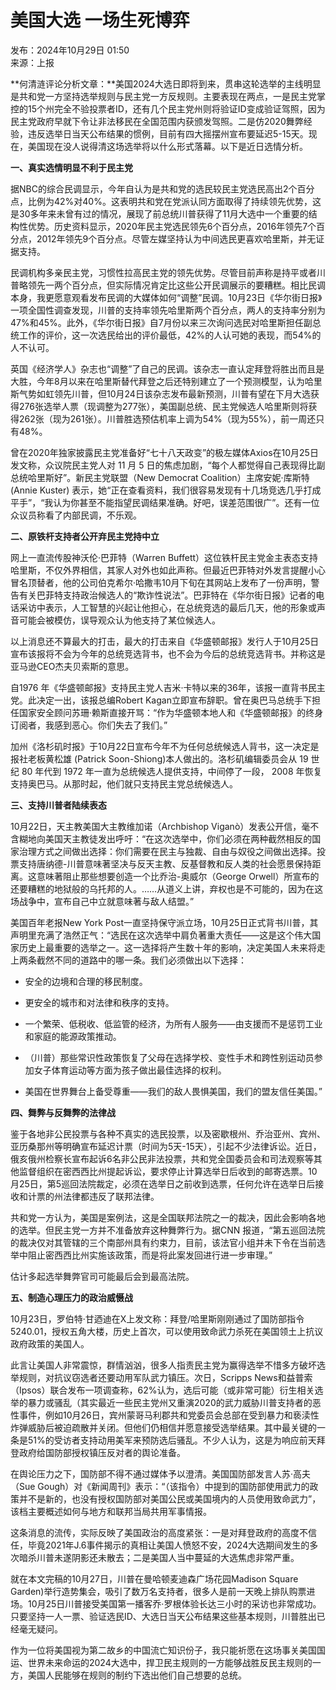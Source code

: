 # 美国大选 一场生死博弈

发布：2024年10月29日 01:50  
来源：上报

**何清涟评论分析文章：**美国2024大选日即将到来，贯串这轮选举的主线明显是共和党一方坚持选举规则与民主党一方反规则。主要表现在两点，一是民主党掌控的15个州完全不验投票者ID，还有几个民主党州则将验证ID变成验证驾照，因为民主党政府早就下令让非法移民在全国范围内获颁发驾照。二是仿2020舞弊经验，违反选举日当天公布结果的惯例，目前有四大摇摆州宣布要延迟5-15天。现在，美国现在没人说得清这场选举将以什么形式落幕。以下是近日选情分析。

**一、真实选情明显不利于民主党**

据NBC的综合民调显示，今年自认为是共和党的选民较民主党选民高出2个百分点，比例为42%对40%。这表明共和党在党派认同方面取得了持续领先优势，这是30多年来未曾有过的情况，展现了前总统川普获得了11月大选中一个重要的结构性优势。历史资料显示，2020年民主党选民领先6个百分点，2016年领先7个百分点，2012年领先9个百分点。尽管左媒坚持认为中间选民更喜欢哈里斯，并无证据支持。

民调机构多亲民主党，习惯性拉高民主党的领先优势。尽管目前声称是持平或者川普略领先一两个百分点，但实际情况肯定比这些公开民调展示的要糟糕。相比民调本身，我更愿意观看发布民调的大媒体如何“调整”民调。10月23日《华尔街日报》一项全国性调查发现，川普的支持率领先哈里斯两个百分点，两人的支持率分别为47%和45%。此外，《华尔街日报》自7月份以来三次询问选民对哈里斯担任副总统工作的评价，这一次选民给出的评价最低，42%的人认可她的表现，而54%的人不认可。

英国《经济学人》杂志也“调整”了自己的民调。该杂志一直认定拜登将胜出而且是大胜，今年8月以来在哈里斯替代拜登之后还特别建立了一个预测模型，认为哈里斯气势如虹领先川普，但10月24日该杂志发布最新预测，川普有望在下月大选获得276张选举人票（现调整为277张），美国副总统、民主党候选人哈里斯则将获得262张（现为261张）。川普胜选预估机率上调为54%（现为55%），前一周还只有48%。

曾在2020年独家披露民主党准备好“七十八天政变”的极左媒体Axios在10月25日发文称，众议院民主党人对 11 月 5 日的焦虑加剧，“每个人都觉得自己表现得比副总统哈里斯好”。新民主党联盟（New Democrat Coalition）主席安妮·库斯特 (Annie Kuster) 表示，她“正在查看资料，我们很容易发现有十几场竞选几乎打成平手”，“我认为你甚至不能指望民调结果准确。好吧，误差范围很广”。还有一位众议员称看了内部民调，不乐观。

**二、原铁杆支持者公开弃民主党持中立**

网上一直流传股神沃伦·巴菲特（Warren Buffett）这位铁杆民主党金主表态支持哈里斯，不仅外界相信，其家人对外也如此声称。但最近巴菲特对外发言提醒小心冒名顶替者，他的公司伯克希尔·哈撒韦10月下旬在其网站上发布了一份声明，警告有关巴菲特支持政治候选人的“欺诈性说法”。巴菲特在《华尔街日报》记者的电话采访中表示，人工智慧的兴起让他担心，在总统竞选的最后几天，他的形象或声音可能会被模仿，误导观众认为他支持了某位候选人。

以上消息还不算最大的打击，最大的打击来自《华盛顿邮报》发行人于10月25日宣布该报将不会为今年的总统竞选背书，也不会为今后的总统竞选背书。并称这是亚马逊CEO杰夫贝索斯的意思。

自1976 年《华盛顿邮报》支持民主党人吉米·卡特以来的36年，该报一直背书民主党。此决定一出，该报总编Robert Kagan立即宣布辞职。曾在奥巴马总统手下担任国家安全顾问苏珊·赖斯直接开骂：“作为华盛顿本地人和《华盛顿邮报》的终身订阅者，我感到恶心。你们失去了我们。”

加州《洛杉矶时报》于10月22日宣布今年不为任何总统候选人背书，这一决定是报社老板黄松雄 (Patrick Soon-Shiong)本人做出的。洛杉矶编辑委员会从 19 世纪 80 年代到 1972 年一直为总统候选人提供支持，中间停了一段， 2008 年恢复支持奥巴马。从那时起，他们就只支持民主党总统候选人。

**三、支持川普者陆续表态**

10月22日，天主教美国大主教维加诺（Archbishop Viganò）发表公开信，毫不含糊地向美国天主教徒发出呼吁：“在这次选举中，你们必须在两种截然相反的国家治理方式之间做出选择：你们需要在民主与独裁、自由与奴役之间做出选择。投票支持唐纳德-川普意味著坚决与反天主教、反基督教和反人类的社会愿景保持距离。这意味著阻止那些想要创造一个比乔治-奥威尔（George Orwell）所宣布的还要糟糕的地狱般的乌托邦的人。……从道义上讲，弃权也是不可能的，因为在这场战争中，宣布自己中立就意味著与敌人结盟。”

美国百年老报New York Post一直坚持保守派立场，10月25日正式背书川普，其声明里充满了浩然正气：“选民在这次选举中肩负著重大责任——这是这个伟大国家历史上最重要的选举之一。这一选择将产生数十年的影响，决定美国人未来将走上两条截然不同的道路中的哪一条。我们必须做出以下选择：

* 安全的边境和合理的移民制度。

* 更安全的城市和对法律和秩序的支持。

* 一个繁荣、低税收、低监管的经济，为所有人服务——由支援而不是惩罚工业和家庭的能源政策推动。

* （川普）那些常识性政策恢复了父母在选择学校、变性手术和跨性别运动员参加女子体育运动等方面为孩子做出最佳选择的权利。

* 美国在世界舞台上备受尊重——我们的敌人畏惧美国，我们的盟友信任美国。”

**四、舞弊与反舞弊的法律战**

鉴于各地非公民投票与各种不真实的选民投票，以及密歇根州、乔治亚州、宾州、亚历桑那州等明确宣布延迟计票（时间为5天-15天），引起不少法律诉讼。近日，俄亥俄州检察长宣布起诉6名非公民非法投票，共和党全国委员会和司法观察等其他监督组织在密西西比州提起诉讼，要求停止计算选举日后收到的邮寄选票。10月25日，第5巡回法院裁定，必须在选举日之前收到选票，任何允许在选举日后接收和计票的州法律都违反了联邦法律。

共和党一方认为，美国是案例法，这是全国联邦法院之一的裁决，因此会影响各地的选举。但民主党一方并不准备放弃这种舞弊行为。据CNN 报道，“第五巡回法院的裁决仅对其管辖的三个南部州具有约束力，目前，该法官小组并未下令在当前选举中阻止密西西比州实施该政策，而是将此案发回进行进一步审理。”

估计多起选举舞弊官司可能最后会到最高法院。

**五、制造心理压力的政治威慑战**

10月23日，罗伯特·甘迺迪在X上发文称：拜登/哈里斯刚刚通过了国防部指令5240.01，授权五角大楼，历史上首次，可以使用致命武力杀死在美国领土上抗议政府政策的美国人。

此言让美国人非常震惊，群情汹汹，很多人指责民主党为赢得选举不惜多方破坏选举规则，对抗议窃选者还要动用军队武力镇压。次日，Scripps News和益普索（Ipsos）联合发布一项调查称，62%认为，选后可能（或非常可能）衍生相关选举的暴力或骚乱（其实最近一些民主党州又重演2020的武力威胁川普支持者的恶性事件，例如10月26日，宾州蒙哥马利郡共和党委员会总部在受到暴力和亵渎性炸弹威胁后被迫疏散并关闭。但他们仍相信并愿意接受选举结果。其中最关键的一条是51%的受访者支持动用美军来预防选后骚乱。不少人认为，这是为响应前天拜登政府给国防部授权镇压反对者的舆论准备。

在舆论压力之下，国防部不得不通过媒体予以澄清。美国国防部发言人苏·高夫（Sue Gough）对《新闻周刊》表示：“（该指令）中提到的国防部使用武力的政策并不是新的，也没有授权国防部对美国公民或美国境内的人员使用致命武力”，该档主要概述如何与地方和联邦当局共用军事情报。

这条消息的流传，实际反映了美国政治的高度紧张：一是对拜登政府的高度不信任，毕竟2021年J.6事件揭示的真相让美国人愤怒不安，2024大选期间发生的多次暗杀川普未遂阴影还未散去；二是美国人当中蔓延的大选焦虑非常严重。

就在本文完稿的10月27日，川普在曼哈顿麦迪森广场花园Madison Square Garden)举行造势集会，吸引了数万名支持者，很多人是前一天晚上排队购票进场。10月25日川普接受美国第一播客乔·罗根体验长达三小时的采访也非常成功。只要坚持一人一票、验证选民ID、大选日当天公布结果这些基本规则，川普胜出已经毫无疑问。

作为一位将美国视为第二故乡的中国流亡知识份子，我只能祈愿在这场事关美国国运、世界未来命运的2024大选中，捍卫民主规则的一方能够战胜反民主规则的一方，美国人民能够在规则的制约下选出他们自己想要的总统。